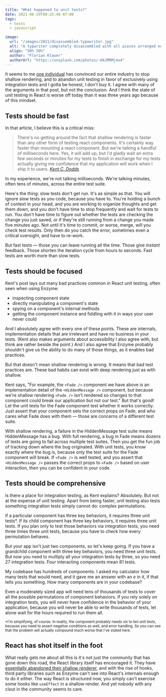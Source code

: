 ```yaml
---
title: "What happened to unit tests?"
date: 2021-06-29T09:25:49-07:00
tags:
  - tests
  - javascript

image:
  url: "/images/2021/disassembled-typewriter.jpg"
  alt: "A typwriter completely disassembled with all pieces arranged neatly on a white surface"
  align: "50% 50%"
  author: "Florian Klauer"
  authorUrl: "https://unsplash.com/photos/-K6JMRMj4x4"
---
```


It seems to me [one individual](https://kentcdodds.com/blog/why-i-never-use-shallow-rendering) has convinced our entire industry to stop shallow rendering, and to abandon unit testing in favor of exclusively using integration tests and I gotta be honest, I don't buy it.
I agree with many of the arguments in that post, but not the conclusion.
And I think the state of unit testing in React is worse off today than it was three years ago because of this mindset.

## Tests should be fast

In that article, I believe this is a critical miss:

<blockquote>
There's no getting around the fact that shallow rendering is faster than any other form of testing react components.
It's certainly way faster than mounting a react component.
But we're talking a handful of milliseconds here.
Yes, it will add up, but I'd gladly wait an extra few seconds or minutes for my tests to finish in exchange for my tests actually giving me confidence that my application will work when I ship it to users.
<cite><a href="https://kentcdodds.com/blog/why-i-never-use-shallow-rendering#-it-seems-like-a-waste-">Kent C. Dodds</a></cite>
</blockquote>

In my experience, we're not talking milliseconds.
We're talking minutes, often tens of minutes, across the entire test suite.

Here's the thing: slow tests don't get run.
It's as simple as that.
You will ignore slow tests as you code, because you have to.
You're holding a bunch of context in your head, and you are working to organize thoughts and get them down, and you don't have time to stop frequently and wait for tests to run.
You don't have time to figure out whether the tests are checking the change you just saved, or if they're still running from a change you made five minutes ago.
Not until it's time to commit, or worse, merge, will you check test results.
Only then do you catch the error, sometimes even a critical oversight, and have to re-work.

But fast tests — those you can leave running all the time.
Those give *instant* feedback.
Those shorten the iteration cycle from hours to seconds.
Fast tests are worth more than slow tests.

## Tests should be focused

Kent's post lays out many bad practices common in React unit testing, often seen when using Enzyme:

- inspecting component state
- directly manipulating a component's state
- spying on a component's internal methods
- getting the component instance and fiddling with it in ways your user never could

And I absolutely agree with every one of these points.
These are internals, implementation details that are irrelevant and have no business in your tests.
(Kent also makes arguments about accessibility I also agree with, but think are rather beside the point.)
And I also agree that Enzyme probably shouldn't give us the ability to do many of those things, as it enables bad practices.

But that doesn't mean shallow rendering is wrong.
It means that bad test practices are.
These bad habits can exist with deep rendering just as with shallow.

Kent says, "For example, the `<Fade />` component we have above is an implementation detail of the `<HiddenMessage />` component, but because we're shallow rendering `<Fade />` isn't rendered so changes to that component could break our application but not our test."
But that's good!
Let the unit tests for the Fade component test whether it works correctly.
Just assert that your component sets the correct props on Fade, and who cares what Fade does with them — those are concerns of a different test suite.

With shallow rendering, a failure in the HiddenMessage test suite means HiddenMessage has a bug.
With full rendering, a bug in Fade means dozens of tests are going to fail across multiple test suites.
Then you get the fun job of tracking down where the bug originated.
With unit tests, you know exactly where the bug is, because only the test suite for the Fade component will break.
If `<Fade />` is well tested, and you assert that `<HiddenMessage />` passes the correct props to `<Fade />` based on user interaction, then you can be confident in your code.

## Tests should be comprehensive

Is there a place for integration testing, as Kent explains?
Absolutely.
But not at the expense of unit testing.
Apart from being faster, unit testing also tests something integration tests simply cannot do: complex permutations.

If a particular component has three key behaviors, it requires three unit tests*.
If its child component has three key behaviors, it requires three unit tests.
If you plan only to test those behaviors via integration tests, you need three times three unit tests, because you have to check how every permutation behaves.

But your app isn't just two components, so let's keep going.
If you have a grandchild component with three key behaviors, you need three unit tests.
But now you need to multiply all your integration tests by three, so you need 27 integration tests.
Four interacting components mean 81 tests.

My codebase has hundreds of components.
I asked my calculator how many tests that would need, and it gave me an answer with an _e_ in it, if that tells you something.
How many components are in your codebase?

Even a moderately sized app will need tens of thousands of tests to cover all the possible permutations of component behaviors.
If you rely solely on integration tests, you will _never_ have confidence in the behavior of your application, because you will never be able to write thousands of tests, let alone wait for the hours required to run them all.

<small>*I'm simplifying, of course. In reality, the component probably needs  six to ten unit tests, because you need to assert negative conditions as well, and error handling. So you can see that the problem will actually compound much worse that I've stated here.</small>

## React has shot itself in the foot

What really gets me about all this is it's not just the community that has gone down this road, the React library itself has encouraged it.
They have [essentially abandoned their shallow renderer](https://github.com/facebook/react/issues/17321), and with the rise of hooks, third party libraries such as Enzyme can't see into React's internals enough to do it either.
The way React is structured now, you simply can't exercise some hooks like `useEffect` in a shallow render.
And yet nobody with any clout in the community seems to care.
